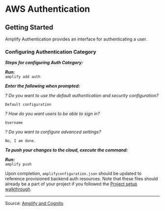 # AWS Authentication

## Getting Started
Amplify Authentication provides an interface for authenticating a user.   

### Configuring Authentication Category
***Steps for configuring Auth Category:***  

***Run:***  
`amplify add auth`  

***Enter the following when prompted:***  

*? Do you want to use the default authentication and security configuration?*  

   `Default configuration`  


*? How do you want users to be able to sign in?*  

 `Username`  

*? Do you want to configure advanced settings?* 

  `No, I am done.`

***To push your changes to the cloud, execute the command:***  

***Run:***  
`amplify push`

Upon completion, `amplifyconfiguration.json` should be updated to reference provisioned backend auth resources. Note that these files should already be a part of your project if you followed the [Project setup walkthrough](https://docs.amplify.aws/lib/project-setup/create-application/q/platform/android/).  

-- - 

Source: [Amplify and Cognito](https://docs.amplify.aws/lib/auth/getting-started/q/platform/android/#configure-auth-category)